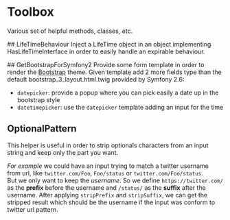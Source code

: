 # Toolbox
Various set of helpful methods, classes, etc.

## LifeTimeBehaviour
Inject a LifeTime object in an object implementing HasLifeTimeInterface in order to easily handle an expirable behaviour.

## GetBootstrapForSymfony2
Provide some form template in order to render the [Bootstrap](http://getbootstrap.com/) theme. Given template add 2 more fields type than the default bootstrap_3_layout.html.twig provided by Symfony 2.6:
- `datepicker`: provide a popup where you can pick easily a date up in the bootstrap style
- `datetimepicker`: use the `datepicker` template adding an input for the time

## OptionalPattern
This helper is useful in order to strip optionals characters from an input string and keep only the part you want.  

*For example* we could have an input trying to match a twitter username from url, like `twitter.com/Foo`, `Foo/status` or `twitter.com/Foo/status`.  
But we only want to keep the *username*. So we define `https://twitter.com/` as the **prefix** before the username and `/status/` as the **suffix** after the username. After applying `stripPrefix` and `stripSuffix`, we can get the stripped result which should be the username if the input was conform to twitter url pattern.
